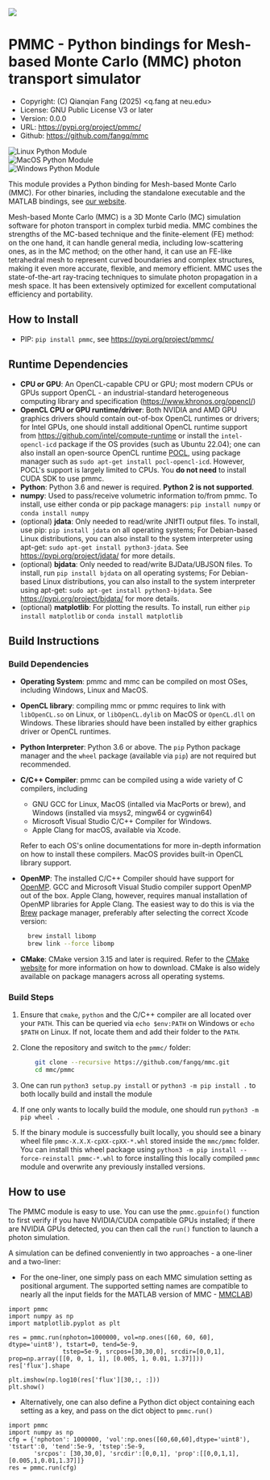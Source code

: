![](https://mcx.space/img/mcx_wiki_banner.png)

# PMMC - Python bindings for Mesh-based Monte Carlo (MMC) photon transport simulator

- Copyright: (C) Qianqian Fang (2025) <q.fang at neu.edu>
- License: GNU Public License V3 or later
- Version: 0.0.0
- URL: https://pypi.org/project/pmmc/
- Github: https://github.com/fangq/mmc

![Linux Python Module](https://github.com/fangq/mmc/actions/workflows/build_linux_manywheel.yml/badge.svg)\
![MacOS Python Module](https://github.com/fangq/mmc/actions/workflows/build_macos_wheel.yml/badge.svg)\
![Windows Python Module](https://github.com/fangq/mmc/actions/workflows/build_windows_wheel.yml/badge.svg)

This module provides a Python binding for Mesh-based Monte Carlo (MMC).
For other binaries, including the standalone executable and the MATLAB bindings,
see [our website](https://mcx.space).

Mesh-based Monte Carlo (MMC) is a 3D Monte Carlo (MC) simulation software for
photon transport in complex turbid media. MMC combines the strengths of the 
MC-based technique and the finite-element (FE) method: on the one hand, it 
can handle general media, including low-scattering ones, as in the MC method; 
on the other hand, it can use an FE-like tetrahedral mesh to represent curved 
boundaries and complex structures, making it even more accurate, flexible, 
and memory efficient. MMC uses the state-of-the-art ray-tracing techniques 
to simulate photon propagation in a mesh space. It has been extensively 
optimized for excellent computational efficiency and portability.


## How to Install

* PIP: ```pip install pmmc```, see https://pypi.org/project/pmmc/


## Runtime Dependencies
* **CPU or GPU**: An OpenCL-capable CPU or GPU; most modern CPUs or GPUs support OpenCL -
an industrial-standard heterogeneous computing library and specification (https://www.khronos.org/opencl/)
* **OpenCL CPU or GPU runtime/driver**: Both NVIDIA and AMD GPU graphics drivers should contain
out-of-box OpenCL runtimes or drivers; for Intel GPUs, one should install additional OpenCL runtime
support from https://github.com/intel/compute-runtime or install the `intel-opencl-icd` package
if the OS provides (such as Ubuntu 22.04); one can also install an open-source OpenCL runtime
[POCL](http://portablecl.org/), using package manager such as `sudo apt-get install pocl-opencl-icd`. However,
POCL's support is largely limited to CPUs. You **do not need** to install CUDA SDK to use pmmc.
* **Python**: Python 3.6 and newer is required. **Python 2 is not supported**.
* **numpy**: Used to pass/receive volumetric information to/from pmmc. To install, use either conda or pip 
package managers: `pip install numpy` or `conda install numpy`
* (optional) **jdata**: Only needed to read/write JNIfTI output files. To install, use pip: `pip install jdata` 
on all operating systems; For Debian-based Linux distributions, you can also install to the system interpreter 
using apt-get: `sudo apt-get install python3-jdata`. See https://pypi.org/project/jdata/ for more details. 
* (optional) **bjdata**: Only needed to read/write BJData/UBJSON files. To install, run `pip install bjdata` 
on all operating systems; For Debian-based Linux distributions, you can also install to the system interpreter 
using apt-get: `sudo apt-get install python3-bjdata`. See https://pypi.org/project/bjdata/ for more details. 
* (optional) **matplotlib**: For plotting the results. To install, run either `pip install matplotlib` or
`conda install matplotlib`

## Build Instructions

### Build Dependencies
* **Operating System**: pmmc and mmc can be compiled on most OSes, including Windows, Linux and MacOS.
* **OpenCL library**: compiling mmc or pmmc requires to link with `libOpenCL.so` on Linux, or `libOpenCL.dylib`
on MacOS or `OpenCL.dll` on Windows. These libraries should have been installed by either graphics driver or
OpenCL runtimes.
* **Python Interpreter**: Python 3.6 or above. The ```pip``` Python package manager and the ```wheel``` package (available
  via ```pip```) are not required but recommended.
* **C/C++ Compiler**: pmmc can be compiled using a wide variety of C compilers, including
  * GNU GCC for Linux, MacOS (intalled via MacPorts or brew), and Windows (installed via msys2, mingw64 or cygwin64)
  * Microsoft Visual Studio C/C++ Compiler for Windows.
  * Apple Clang for macOS, available via Xcode.

  Refer to each OS's online documentations for more in-depth information on how to install these compilers.
  MacOS provides built-in OpenCL library support.
* **OpenMP**: The installed C/C++ Compiler should have support for [OpenMP](https://www.openmp.org/). 
  GCC and Microsoft Visual Studio compiler support OpenMP out of the box. Apple Clang, however, requires manual 
  installation of OpenMP libraries for Apple Clang. The easiest way to do this is via the [Brew](https://brew.sh/) package
  manager, preferably after selecting the correct Xcode version:
  ```zsh
    brew install libomp
    brew link --force libomp
  ```
* **CMake**: CMake version 3.15 and later is required. Refer to the [CMake website](https://cmake.org/download/) for more information on how to download.
  CMake is also widely available on package managers across all operating systems.

### Build Steps
1. Ensure that ```cmake```, ```python``` and the C/C++ compiler are all located over your ```PATH```.
This can be queried via ```echo $env:PATH``` on Windows or ```echo $PATH``` on Linux. If not, locate them and add their folder to the ```PATH```.

2. Clone the repository and switch to the ```pmmc/``` folder:
    ```bash
        git clone --recursive https://github.com/fangq/mmc.git
        cd mmc/pmmc
    ```
3. One can run `python3 setup.py install` or `python3 -m pip install .` to both locally build and install the module

4. If one only wants to locally build the module, one should run `python3 -m pip wheel .`

5. If the binary module is successfully built locally, you should see a binary wheel file `pmmc-X.X.X-cpXX-cpXX-*.whl`
stored inside the `mmc/pmmc` folder. You can install this wheel package using `python3 -m pip install --force-reinstall pmmc-*.whl`
to force installing this locally compiled `pmmc` module and overwrite any previously installed versions.


## How to use

The PMMC module is easy to use. You can use the `pmmc.gpuinfo()` function to first verify
if you have NVIDIA/CUDA compatible GPUs installed; if there are NVIDIA GPUs detected,
you can then call the `run()` function to launch a photon simulation.

A simulation can be defined conveniently in two approaches - a one-liner and a two-liner:

* For the one-liner, one simply pass on each MMC simulation setting as positional
argument. The supported setting names are compatible to nearly all the input fields
for the MATLAB version of MMC - [MMCLAB](https://github.com/fangq/mmc/blob/master/mmclab/mmclab.m))

```python3
import pmmc
import numpy as np
import matplotlib.pyplot as plt

res = pmmc.run(nphoton=1000000, vol=np.ones([60, 60, 60], dtype='uint8'), tstart=0, tend=5e-9, 
               tstep=5e-9, srcpos=[30,30,0], srcdir=[0,0,1], prop=np.array([[0, 0, 1, 1], [0.005, 1, 0.01, 1.37]]))
res['flux'].shape

plt.imshow(np.log10(res['flux'][30,:, :]))
plt.show()
```

* Alternatively, one can also define a Python dict object containing each setting
as a key, and pass on the dict object to `pmmc.run()`

```python3
import pmmc
import numpy as np
cfg = {'nphoton': 1000000, 'vol':np.ones([60,60,60],dtype='uint8'), 'tstart':0, 'tend':5e-9, 'tstep':5e-9,
       'srcpos': [30,30,0], 'srcdir':[0,0,1], 'prop':[[0,0,1,1],[0.005,1,0.01,1.37]]}
res = pmmc.run(cfg)
```
